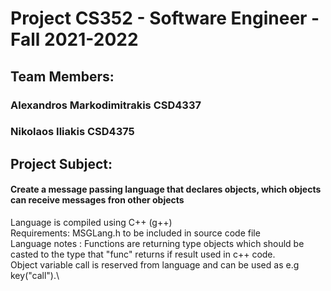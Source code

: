 # Project  CS352 - Software Engineer - Fall 2021-2022
## Team Members:
###    Alexandros Markodimitrakis CSD4337
###    Nikolaos Iliakis CSD4375

## Project Subject:
#### Create a message passing language that declares objects, which objects can receive messages fron other objects
 Language is compiled using C++ (g++)\
 Requirements: MSGLang.h to be included in source code file\
 Language notes : Functions are returning <any> type objects which should be casted to the type that "func" returns if result used in c++ code.\
                  Object variable call is reserved from language and can be used as e.g key("call").\